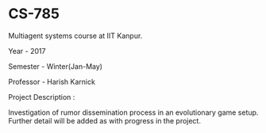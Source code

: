# CS-785
Multiagent systems course at IIT Kanpur.

Year - 2017

Semester - Winter(Jan-May)

Professor - Harish Karnick

<bold> Project Description</bold> :

Investigation of rumor dissemination process in an evolutionary game setup.
Further detail will be added as with progress in the project.

